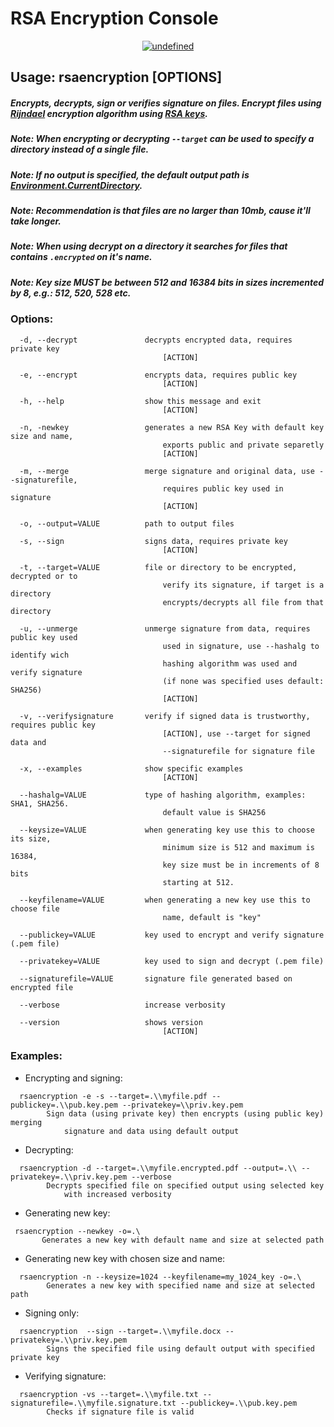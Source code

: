 # RSA Encryption Console

<p align="center">
<a href="https://github.com/gabesantos1/RSAEncryption/blob/master/LICENSE"><img alt="undefined" src="https://img.shields.io/github/license/gabesantos1/RSAEncryption"></a>
<br>
</p>

## Usage: rsaencryption [OPTIONS]
##### Encrypts, decrypts, sign or verifies signature on files. Encrypt files using [Rijndael](https://en.wikipedia.org/wiki/Advanced_Encryption_Standard) encryption algorithm using [RSA keys](https://en.wikipedia.org/wiki/RSA_(cryptosystem)).
##### Note: When encrypting or decrypting ```--target``` can be used to specify a directory instead of a single file.
##### Note: If no output is specified, the default output path is [Environment.CurrentDirectory](https://docs.microsoft.com/en-us/dotnet/api/system.environment.currentdirectory?view=netcore-3.1).
##### Note: Recommendation is that files are no larger than 10mb, cause it'll take longer.
##### Note: When using decrypt *on a directory it searches for files that contains ```.encrypted``` on it's name.*
##### Note: Key size **MUST** be between 512 and 16384 bits in sizes incremented by 8, e.g.: 512, 520, 528 etc.

### Options:
```
  -d, --decrypt               decrypts encrypted data, requires private key 
                                  [ACTION]
```
```
  -e, --encrypt               encrypts data, requires public key 
                                  [ACTION]
```
```
  -h, --help                  show this message and exit 
                                  [ACTION]
```
```
  -n, -newkey                 generates a new RSA Key with default key size and name,
                                  exports public and private separetly 
                                  [ACTION]
```
```
  -m, --merge                 merge signature and original data, use --signaturefile,
                                  requires public key used in signature
                                  [ACTION]
```
```
  -o, --output=VALUE          path to output files
```
```
  -s, --sign                  signs data, requires private key 
                                  [ACTION]
```
```
  -t, --target=VALUE          file or directory to be encrypted, decrypted or to
                                  verify its signature, if target is a directory 
                                  encrypts/decrypts all file from that directory
```
```
  -u, --unmerge               unmerge signature from data, requires public key used
                                  used in signature, use --hashalg to identify wich
                                  hashing algorithm was used and verify signature
                                  (if none was specified uses default: SHA256)
                                  [ACTION]
```
```
  -v, --verifysignature       verify if signed data is trustworthy, requires public key
                                  [ACTION], use --target for signed data and 
                                  --signaturefile for signature file
```
```
  -x, --examples              show specific examples 
                                  [ACTION]
```
```
  --hashalg=VALUE             type of hashing algorithm, examples: SHA1, SHA256.
                                  default value is SHA256
```
```
  --keysize=VALUE             when generating key use this to choose its size,
                                  minimum size is 512 and maximum is 16384, 
                                  key size must be in increments of 8 bits 
                                  starting at 512.
```
```
  --keyfilename=VALUE         when generating a new key use this to choose file
                                  name, default is "key"
```
```
  --publickey=VALUE           key used to encrypt and verify signature (.pem file)
```
```
  --privatekey=VALUE          key used to sign and decrypt (.pem file)
```
```
  --signaturefile=VALUE       signature file generated based on encrypted file
```
```
  --verbose                   increase verbosity
```
```
  --version                   shows version 
                                  [ACTION]
```
### Examples:
* Encrypting and signing:
```
  rsaencryption -e -s --target=.\\myfile.pdf --publickey=.\\pub.key.pem --privatekey=\\priv.key.pem
        Sign data (using private key) then encrypts (using public key) merging 
            signature and data using default output
```
* Decrypting:
```
  rsaencryption -d --target=.\\myfile.encrypted.pdf --output=.\\ --privatekey=.\\priv.key.pem --verbose
        Decrypts specified file on specified output using selected key 
            with increased verbosity
```
* Generating new key:
 ```
  rsaencryption --newkey -o=.\
        Generates a new key with default name and size at selected path
```
* Generating new key with chosen size and name:
```
  rsaencryption -n --keysize=1024 --keyfilename=my_1024_key -o=.\
        Generates a new key with specified name and size at selected path
```
* Signing only:
```
  rsaencryption  --sign --target=.\\myfile.docx --privatekey=.\\priv.key.pem
        Signs the specified file using default output with specified private key
```
* Verifying signature: 
```
  rsaencryption -vs --target=.\\myfile.txt --signaturefile=.\\myfile.signature.txt --publickey=.\\pub.key.pem
        Checks if signature file is valid
```
